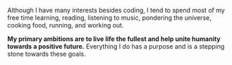Although I have many interests besides coding, I tend to spend most of my free
time learning, reading, listening to music, pondering the universe, cooking food,
running, and working out.

**My primary ambitions are to live life the fullest and help unite humanity
towards a positive future.** Everything I do has a purpose and is a stepping
stone towards these goals.
